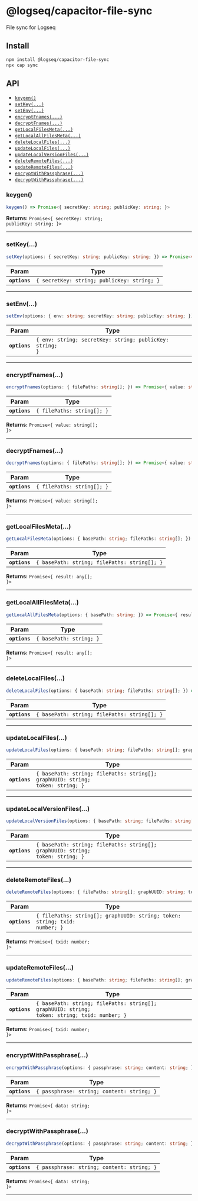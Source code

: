 # @logseq/capacitor-file-sync

File sync for Logseq

## Install

```bash
npm install @logseq/capacitor-file-sync
npx cap sync
```

## API

<docgen-index>

* [`keygen()`](#keygen)
* [`setKey(...)`](#setkey)
* [`setEnv(...)`](#setenv)
* [`encryptFnames(...)`](#encryptfnames)
* [`decryptFnames(...)`](#decryptfnames)
* [`getLocalFilesMeta(...)`](#getlocalfilesmeta)
* [`getLocalAllFilesMeta(...)`](#getlocalallfilesmeta)
* [`deleteLocalFiles(...)`](#deletelocalfiles)
* [`updateLocalFiles(...)`](#updatelocalfiles)
* [`updateLocalVersionFiles(...)`](#updatelocalversionfiles)
* [`deleteRemoteFiles(...)`](#deleteremotefiles)
* [`updateRemoteFiles(...)`](#updateremotefiles)
* [`encryptWithPassphrase(...)`](#encryptwithpassphrase)
* [`decryptWithPassphrase(...)`](#decryptwithpassphrase)

</docgen-index>

<docgen-api>
<!--Update the source file JSDoc comments and rerun docgen to update the docs below-->

### keygen()

```typescript
keygen() => Promise<{ secretKey: string; publicKey: string; }>
```

**Returns:** <code>Promise&lt;{ secretKey: string; publicKey: string; }&gt;</code>

--------------------


### setKey(...)

```typescript
setKey(options: { secretKey: string; publicKey: string; }) => Promise<void>
```

| Param         | Type                                                   |
| ------------- | ------------------------------------------------------ |
| **`options`** | <code>{ secretKey: string; publicKey: string; }</code> |

--------------------


### setEnv(...)

```typescript
setEnv(options: { env: string; secretKey: string; publicKey: string; }) => Promise<void>
```

| Param         | Type                                                                |
| ------------- | ------------------------------------------------------------------- |
| **`options`** | <code>{ env: string; secretKey: string; publicKey: string; }</code> |

--------------------


### encryptFnames(...)

```typescript
encryptFnames(options: { filePaths: string[]; }) => Promise<{ value: string[]; }>
```

| Param         | Type                                  |
| ------------- | ------------------------------------- |
| **`options`** | <code>{ filePaths: string[]; }</code> |

**Returns:** <code>Promise&lt;{ value: string[]; }&gt;</code>

--------------------


### decryptFnames(...)

```typescript
decryptFnames(options: { filePaths: string[]; }) => Promise<{ value: string[]; }>
```

| Param         | Type                                  |
| ------------- | ------------------------------------- |
| **`options`** | <code>{ filePaths: string[]; }</code> |

**Returns:** <code>Promise&lt;{ value: string[]; }&gt;</code>

--------------------


### getLocalFilesMeta(...)

```typescript
getLocalFilesMeta(options: { basePath: string; filePaths: string[]; }) => Promise<{ result: any[]; }>
```

| Param         | Type                                                    |
| ------------- | ------------------------------------------------------- |
| **`options`** | <code>{ basePath: string; filePaths: string[]; }</code> |

**Returns:** <code>Promise&lt;{ result: any[]; }&gt;</code>

--------------------


### getLocalAllFilesMeta(...)

```typescript
getLocalAllFilesMeta(options: { basePath: string; }) => Promise<{ result: any[]; }>
```

| Param         | Type                               |
| ------------- | ---------------------------------- |
| **`options`** | <code>{ basePath: string; }</code> |

**Returns:** <code>Promise&lt;{ result: any[]; }&gt;</code>

--------------------


### deleteLocalFiles(...)

```typescript
deleteLocalFiles(options: { basePath: string; filePaths: string[]; }) => Promise<void>
```

| Param         | Type                                                    |
| ------------- | ------------------------------------------------------- |
| **`options`** | <code>{ basePath: string; filePaths: string[]; }</code> |

--------------------


### updateLocalFiles(...)

```typescript
updateLocalFiles(options: { basePath: string; filePaths: string[]; graphUUID: string; token: string; }) => Promise<void>
```

| Param         | Type                                                                                      |
| ------------- | ----------------------------------------------------------------------------------------- |
| **`options`** | <code>{ basePath: string; filePaths: string[]; graphUUID: string; token: string; }</code> |

--------------------


### updateLocalVersionFiles(...)

```typescript
updateLocalVersionFiles(options: { basePath: string; filePaths: string[]; graphUUID: string; token: string; }) => Promise<void>
```

| Param         | Type                                                                                      |
| ------------- | ----------------------------------------------------------------------------------------- |
| **`options`** | <code>{ basePath: string; filePaths: string[]; graphUUID: string; token: string; }</code> |

--------------------


### deleteRemoteFiles(...)

```typescript
deleteRemoteFiles(options: { filePaths: string[]; graphUUID: string; token: string; txid: number; }) => Promise<{ txid: number; }>
```

| Param         | Type                                                                                  |
| ------------- | ------------------------------------------------------------------------------------- |
| **`options`** | <code>{ filePaths: string[]; graphUUID: string; token: string; txid: number; }</code> |

**Returns:** <code>Promise&lt;{ txid: number; }&gt;</code>

--------------------


### updateRemoteFiles(...)

```typescript
updateRemoteFiles(options: { basePath: string; filePaths: string[]; graphUUID: string; token: string; txid: number; }) => Promise<{ txid: number; }>
```

| Param         | Type                                                                                                    |
| ------------- | ------------------------------------------------------------------------------------------------------- |
| **`options`** | <code>{ basePath: string; filePaths: string[]; graphUUID: string; token: string; txid: number; }</code> |

**Returns:** <code>Promise&lt;{ txid: number; }&gt;</code>

--------------------


### encryptWithPassphrase(...)

```typescript
encryptWithPassphrase(options: { passphrase: string; content: string; }) => Promise<{ data: string; }>
```

| Param         | Type                                                  |
| ------------- | ----------------------------------------------------- |
| **`options`** | <code>{ passphrase: string; content: string; }</code> |

**Returns:** <code>Promise&lt;{ data: string; }&gt;</code>

--------------------


### decryptWithPassphrase(...)

```typescript
decryptWithPassphrase(options: { passphrase: string; content: string; }) => Promise<{ data: string; }>
```

| Param         | Type                                                  |
| ------------- | ----------------------------------------------------- |
| **`options`** | <code>{ passphrase: string; content: string; }</code> |

**Returns:** <code>Promise&lt;{ data: string; }&gt;</code>

--------------------

</docgen-api>

